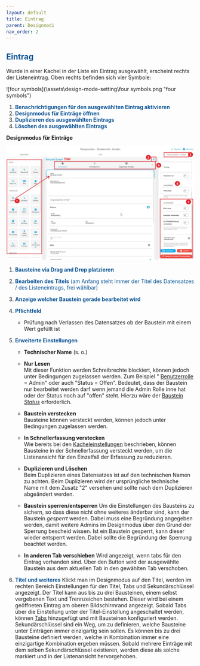 ```yaml
---
layout: default
title: Eintrag
parent: Designmodi
nav_order: 2
---
```


## <span style="color:#0b5394">**Eintrag**</span>

Wurde in einer Kachel in der Liste ein Eintrag ausgewählt, erscheint rechts der Listeneintrag. Oben rechts
befinden sich vier Symbole:

![four symbols](\assets\design-mode-setting\four symbols.png "four symbols")

1. <span style="color:#0b5394">**Benachrichtigungen für den ausgewählten Eintrag aktivieren**</span>
2. <span style="color:#0b5394">**Designmodus für Einträge öffnen**</span>
3. <span style="color:#0b5394">**Duplizieren des ausgewählten Eintrags**</span>
4. <span style="color:#0b5394">**Löschen des ausgewählten Eintrags**</span>

**Designmodus für Einträge**

![record](\assets\design-mode-setting\record.png 'record')

1. <span style="color:#0b5394">**Bausteine via Drag and Drop platzieren**</span>
2. <span style="color:#0b5394">**Bearbeiten des Titels** (am Anfang steht immer der Titel des Datensatzes / des Listeneintrags, frei wählbar)</span>
3. <span style="color:#0b5394">**Anzeige welcher Baustein gerade bearbeitet wird**</span>
4. <span style="color:#0b5394">**Pflichtfeld**</span>

    - Prüfung nach Verlassen des Datensatzes ob der Baustein mit einem Wert gefüllt ist

5. <span style="color:#0b5394">**Erweiterte Einstellungen**</span>

    - **Technischer Name**
      (s. o.)

    - **Nur Lesen**  
      Mit dieser Funktion werden Schreibrechte blockiert, können jedoch unter Bedingungen zugelassen werden.
      Zum Beispiel "
      [Benutzerrolle](/docs/global-settings-and-functions.html#rollen)
      = Admin" oder auch "Status = Offen". Bedeutet, dass der Baustein nur bearbeitet werden darf
      wenn jemand die Admin Rolle inne hat oder der Status noch auf "offen" steht. Hierzu wäre der
      [Baustein _Status_](/docs/record-spec-settings/grand-child-expanded/status.html)
      erforderlich.

    - **Baustein verstecken**  
      Bausteine können versteckt werden, können jedoch unter Bedingungen zugelassen werden.

    - **In Schnellerfassung verstecken**  
      Wie bereits bei den
      [Kacheleinstellungen](/docs/design-mode-settings.html#kachel)
      beschrieben, können Bausteine in der Schnellerfassung versteckt werden, um die Listenansicht für den
      Einzelfall der Erfassung zu reduzieren.

    - **Duplizieren und Löschen**  
      Beim Duplizieren eines Datensatzes ist auf den technischen Namen zu achten. Beim Duplizieren wird der
      ursprüngliche technische Name mit dem Zusatz "2" versehen und sollte nach dem Duplizieren abgeändert werden.

    - **Baustein sperren/entsperren**
      Um die Einstellungen des Bausteins zu sichern, so dass diese nicht ohne weiteres änderbar sind, kann der Baustein _gesperrt_ werden.
      Dabei muss eine Begründung angegeben werden, damit weitere Admins im Designmodus über den Grund der Sperrung bescheid wissen.
      Ist ein Baustein gesperrt, kann dieser wieder entsperrt werden. Dabei sollte die Begründung der Sperrung beachtet werden.

    - **In anderen Tab verschieben**
      Wird angezeigt, wenn tabs für den Eintrag vorhanden sind. Über den Button wird der ausgewählte Baustein aus dem aktuellen Tab
      in den gewählten Tab verschoben.

6. <span style="color:#0b5394">**Titel und weiteres**</span>
   Klickt man im Designmodus auf den Titel, werden im rechten Bereich Einstellungen für den Titel, Tabs und Sekundärschlüssel angezeigt.
   Der Titel kann aus bis zu drei Bausteinen, einem selbst vergebenen Text und Trennzeichen bestehen. Dieser wird bei einem geöffneten Eintrag
   am oberen Bildschirmrand angezeigt.
   Sobald Tabs über die Einstellung unter der Titel-Einstellung angeschaltet werden, können [Tabs](/docs/global-settings-and-functions.html#tabs) hinzugefügt und mit Bausteinen konfiguriert werden.
   Sekundärschlüssel sind ein Weg, um zu definieren, welche Bausteine unter Einträgen immer einzigartig sein sollen.
   Es können bis zu drei Bausteine definiert werden, welche in Kombination immer eine einzigartige Kombination ergeben müssen.
   Sobald mehrere Einträge mit dem selben Sekundärschlüssel existieren, werden diese als solche markiert und in der Listenansicht hervorgehoben.
